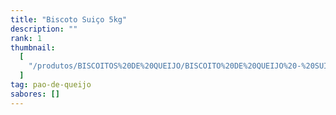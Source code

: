 ```yaml
---
title: "Biscoto Suiço 5kg"
description: ""
rank: 1
thumbnail:
  [
    "/produtos/BISCOITOS%20DE%20QUEIJO/BISCOITO%20DE%20QUEIJO%20-%20SUI%C3%87O%205KG.png",
  ]
tag: pao-de-queijo
sabores: []
---
```

